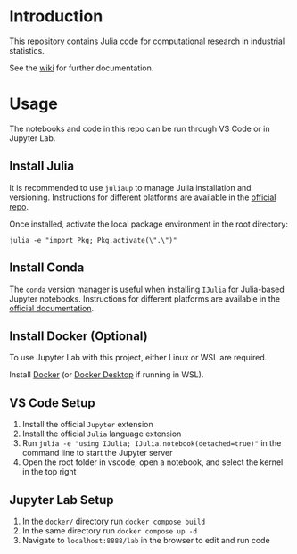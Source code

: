 # Introduction
This repository contains Julia code for computational research in industrial statistics.

See the [wiki](https://github.com/ben-n-fuller/industrial-stats/wiki) for further documentation.

# Usage
The notebooks and code in this repo can be run through VS Code or in Jupyter Lab.

## Install Julia
It is recommended to use `juliaup` to manage Julia installation and versioning. Instructions for different platforms are available in the [official repo](https://github.com/JuliaLang/juliaup).

Once installed, activate the local package environment in the root directory:

```
julia -e "import Pkg; Pkg.activate(\".\")"
```

## Install Conda
The `conda` version manager is useful when installing `IJulia` for Julia-based Jupyter notebooks. Instructions for different platforms are available in the [official documentation](https://docs.anaconda.com/miniconda/).

## Install Docker (Optional)
To use Jupyter Lab with this project, either Linux or WSL are required.

Install [Docker](https://docs.docker.com/engine/install/ubuntu/) (or [Docker Desktop](https://docs.docker.com/desktop/install/windows-install/) if running in WSL).

## VS Code Setup
1. Install the official `Jupyter` extension
2. Install the official `Julia` language extension
3. Run `julia -e "using IJulia; IJulia.notebook(detached=true)"` in the command line to start the Jupyter server
4. Open the root folder in vscode, open a notebook, and select the kernel in the top right

## Jupyter Lab Setup
1. In the `docker/` directory run `docker compose build`
2. In the same directory run `docker compose up -d`
3. Navigate to `localhost:8888/lab` in the browser to edit and run code


